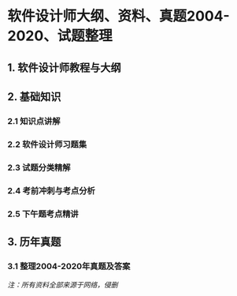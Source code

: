  # 软件设计师大纲、资料、真题**2004-2020**、试题整理

## 1. 软件设计师教程与大纲

## 2. 基础知识

### 2.1 知识点讲解

### 2.2 软件设计师习题集

### 2.3 试题分类精解

### 2.4 考前冲刺与考点分析

### 2.5 下午题考点精讲

## 3. 历年真题

 ### 3.1 整理**2004-2020**年真题及答案



*注：所有资料全部来源于网络，侵删*

